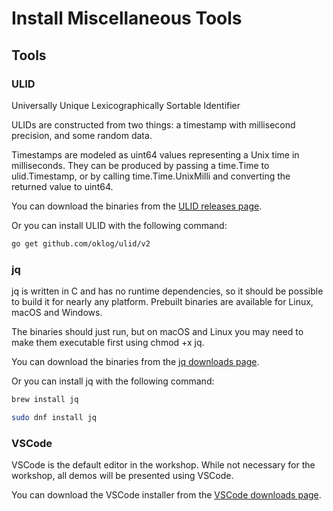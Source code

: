 # Install Miscellaneous Tools

## Tools

### ULID

Universally Unique Lexicographically Sortable Identifier

ULIDs are constructed from two things: a timestamp with millisecond precision, and some random data.

Timestamps are modeled as uint64 values representing a Unix time in milliseconds. They can be produced by passing a time.Time to ulid.Timestamp, or by calling time.Time.UnixMilli and converting the returned value to uint64.

You can download the binaries from the [ULID releases page](https://github.com/oklog/ulid/releases).

Or you can install ULID with the following command:

```bash
go get github.com/oklog/ulid/v2
```

### jq

jq is written in C and has no runtime dependencies, so it should be possible to build it for nearly any platform. Prebuilt binaries are available for Linux, macOS and Windows.

The binaries should just run, but on macOS and Linux you may need to make them executable first using chmod +x jq.

You can download the binaries from the [jq downloads page](https://jqlang.github.io/jq/download/).

Or you can install jq with the following command:

```bash
brew install jq
```

```bash
sudo dnf install jq
```

### VSCode

VSCode is the default editor in the workshop. While not necessary for the workshop, all demos will be presented using VSCode.

You can download the VSCode installer from the [VSCode downloads page](https://code.visualstudio.com/download).
